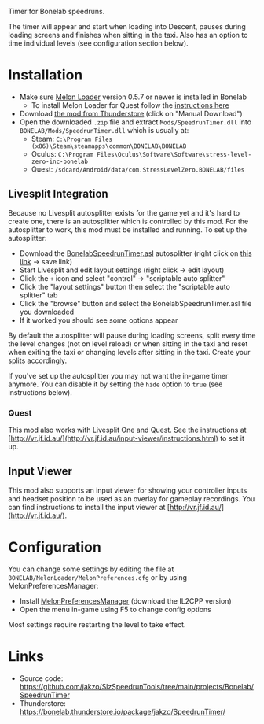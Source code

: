 Timer for Bonelab speedruns.

The timer will appear and start when loading into Descent, pauses during loading screens and finishes when sitting in the taxi. Also has an option to time individual levels (see configuration section below).

# Installation

- Make sure [Melon Loader](https://melonwiki.xyz/#/?id=what-is-melonloader) version 0.5.7 or newer is installed in Bonelab
  - To install Melon Loader for Quest follow the [instructions here](https://github.com/LemonLoader/MelonLoader/wiki/Installation)
- Download [the mod from Thunderstore](https://bonelab.thunderstore.io/package/jakzo/SpeedrunTimer/) (click on "Manual Download")
- Open the downloaded `.zip` file and extract `Mods/SpeedrunTimer.dll` into `BONELAB/Mods/SpeedrunTimer.dll` which is usually at:
  - Steam: `C:\Program Files (x86)\Steam\steamapps\common\BONELAB\BONELAB`
  - Oculus: `C:\Program Files\Oculus\Software\Software\stress-level-zero-inc-bonelab`
  - Quest: `/sdcard/Android/data/com.StressLevelZero.BONELAB/files`

## Livesplit Integration

Because no Livesplit autosplitter exists for the game yet and it's hard to create one, there is an autosplitter which is controlled by this mod. For the autosplitter to work, this mod must be installed and running. To set up the autosplitter:

- Download the [BonelabSpeedrunTimer.asl](https://raw.githubusercontent.com/jakzo/SlzSpeedrunTools/main/projects/Bonelab/SpeedrunTimer/scripts/BonelabSpeedrunTimer.asl) autosplitter (right click on [this link](https://raw.githubusercontent.com/jakzo/SlzSpeedrunTools/main/projects/Bonelab/SpeedrunTimer/scripts/BonelabSpeedrunTimer.asl) -> save link)
- Start Livesplit and edit layout settings (right click -> edit layout)
- Click the `+` icon and select "control" -> "scriptable auto splitter"
- Click the "layout settings" button then select the "scriptable auto splitter" tab
- Click the "browse" button and select the BonelabSpeedrunTimer.asl file you downloaded
- If it worked you should see some options appear

By default the autosplitter will pause during loading screens, split every time the level changes (not on level reload) or when sitting in the taxi and reset when exiting the taxi or changing levels after sitting in the taxi. Create your splits accordingly.

If you've set up the autosplitter you may not want the in-game timer anymore. You can disable it by setting the `hide` option to `true` (see instructions below).

### Quest

This mod also works with Livesplit One and Quest. See the instructions at [http://vr.jf.id.au/](http://vr.jf.id.au/input-viewer/instructions.html) to set it up.

## Input Viewer

This mod also supports an input viewer for showing your controller inputs and headset position to be used as an overlay for gameplay recordings. You can find instructions to install the input viewer at [http://vr.jf.id.au/](http://vr.jf.id.au/).

# Configuration

You can change some settings by editing the file at `BONELAB/MelonLoader/MelonPreferences.cfg` or by using MelonPreferencesManager:

- Install [MelonPreferencesManager](https://github.com/sinai-dev/MelonPreferencesManager) (download the IL2CPP version)
- Open the menu in-game using F5 to change config options

Most settings require restarting the level to take effect.

# Links

- Source code: https://github.com/jakzo/SlzSpeedrunTools/tree/main/projects/Bonelab/SpeedrunTimer
- Thunderstore: https://bonelab.thunderstore.io/package/jakzo/SpeedrunTimer/
